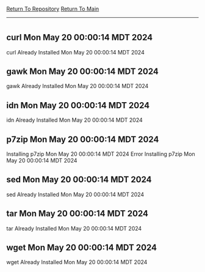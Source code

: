 [Return To Repository](https://github.com/DigitalWarrior/piholeparser/)
[Return To Main](https://github.com/DigitalWarrior/piholeparser/blob/master/RecentRunLogs/Mainlog.md)
____________________________________
# 
## curl Mon May 20 00:00:14 MDT 2024
curl Already Installed Mon May 20 00:00:14 MDT 2024
## gawk Mon May 20 00:00:14 MDT 2024
gawk Already Installed Mon May 20 00:00:14 MDT 2024
## idn Mon May 20 00:00:14 MDT 2024
idn Already Installed Mon May 20 00:00:14 MDT 2024
## p7zip Mon May 20 00:00:14 MDT 2024
Installing p7zip Mon May 20 00:00:14 MDT 2024
Error Installing p7zip Mon May 20 00:00:14 MDT 2024
## sed Mon May 20 00:00:14 MDT 2024
sed Already Installed Mon May 20 00:00:14 MDT 2024
## tar Mon May 20 00:00:14 MDT 2024
tar Already Installed Mon May 20 00:00:14 MDT 2024
## wget Mon May 20 00:00:14 MDT 2024
wget Already Installed Mon May 20 00:00:14 MDT 2024
